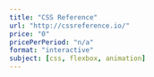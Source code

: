 ```yaml
---
title: "CSS Reference"
url: "http://cssreference.io/"
price: "0"
pricePerPeriod: "n/a"
format: "interactive"
subject: [css, flexbox, animation]
---
```

